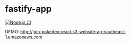 # fastify-app

[![Node.js CI](https://github.com/theerapatk/fastify-app/actions/workflows/node.js.yml/badge.svg?branch=main)](https://github.com/theerapatk/fastify-app/actions/workflows/node.js.yml)

DEMO: http://jojo-pokedex-react.s3-website-ap-southeast-1.amazonaws.com
